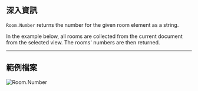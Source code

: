 ## 深入資訊
`Room.Number` returns the number for the given room element as a string.

In the example below, all rooms are collected from the current document from the selected view. The rooms' numbers are then returned.
___
## 範例檔案

![Room.Number](./Revit.Elements.Room.Number_img.jpg)
